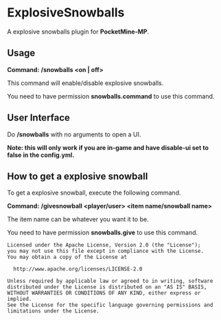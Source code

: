 # ExplosiveSnowballs
A explosive snowballs plugin for **PocketMine-MP**.

## Usage
**Command:** **/snowballs <on | off>**

This command will enable/disable explosive snowballs.

You need to have permission **snowballs.command** to use this command.

## User Interface

Do **/snowballs** with no arguments to open a UI.

**Note: this will only work if you are in-game and have disable-ui set to false in the config.yml.**

## How to get a explosive snowball
To get a explosive snowball, execute the following command.

**Command:** **/givesnowball <player/user> <item name/snowball name>**

The item name can be whatever you want it to be.

You need to have permission **snowballs.give** to use this command.

```
Licensed under the Apache License, Version 2.0 (the "License");
you may not use this file except in compliance with the License.
You may obtain a copy of the License at

  http://www.apache.org/licenses/LICENSE-2.0

Unless required by applicable law or agreed to in writing, software
distributed under the License is distributed on an "AS IS" BASIS,
WITHOUT WARRANTIES OR CONDITIONS OF ANY KIND, either express or implied.
See the License for the specific language governing permissions and
limitations under the License.
```
